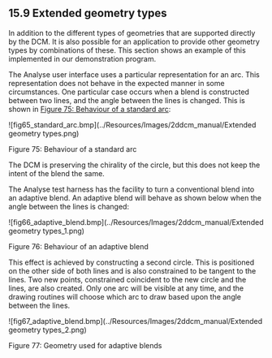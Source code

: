## 15.9 Extended geometry types

In addition to the different types of geometries that are supported directly by the DCM. 
It is also possible for an application to provide other geometry types by combinations of these. 
This section shows an example of this implemented in our demonstration program.

The Analyse user interface uses a particular representation for an arc. 
This representation does not behave in the expected manner in some circumstances. 
One particular case occurs when a blend is constructed between two lines, and the angle between the lines is changed. 
This is shown in [Figure 75: Behaviour of a standard arc](#_Ref420988067):

![fig65_standard_arc.bmp](../Resources/Images/2ddcm_manual/Extended geometry types.png)

Figure 75: Behaviour of a standard arc

The DCM is preserving the chirality of the circle, but this does not keep the intent of the blend the same.

The Analyse test harness has the facility to turn a conventional blend into an adaptive blend. 
An adaptive blend will behave as shown below when the angle between the lines is changed:

![fig66_adaptive_blend.bmp](../Resources/Images/2ddcm_manual/Extended geometry types_1.png)

Figure 76: Behaviour of an adaptive blend

This effect is achieved by constructing a second circle. 
This is positioned on the other side of both lines and is also constrained to be tangent to the lines. 
Two new points, constrained coincident to the new circle and the lines, are also created. 
Only one arc will be visible at any time, and the drawing routines will choose which arc to draw based upon the angle between the lines.

![fig67_adaptive_blend.bmp](../Resources/Images/2ddcm_manual/Extended geometry types_2.png)

Figure 77: Geometry used for adaptive blends

